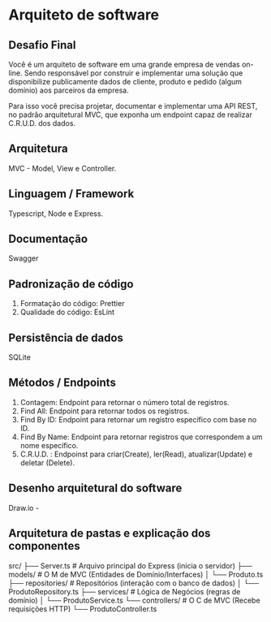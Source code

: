 # Arquiteto de software

## Desafio Final

Você é um arquiteto de software em uma grande empresa de vendas on-line. Sendo responsável por construir e implementar uma solução que disponibilize publicamente dados de cliente, produto e pedido (algum domínio) aos parceiros da empresa.

Para isso você precisa projetar, documentar e implementar uma API REST, no padrão arquitetural MVC, que exponha um endpoint capaz de realizar C.R.U.D. dos dados.

## Arquitetura

MVC - Model, View e Controller.

## Linguagem / Framework

Typescript, Node e Express.

## Documentação

Swagger

## Padronização de código

1. Formatação do código: Prettier
2. Qualidade do código: EsLint

## Persistência de dados

SQLite

## Métodos / Endpoints

1. Contagem: Endpoint para retornar o número total de registros.
2. Find All: Endpoint para retornar todos os registros.
3. Find By ID: Endpoint para retornar um registro específico com base no ID.
4. Find By Name: Endpoint para retornar registros que correspondem a um nome específico.
5. C.R.U.D. : Endpoinst para criar(Create), ler(Read), atualizar(Update) e deletar (Delete).

## Desenho arquitetural do software

Draw.io - 

## Arquitetura de pastas e explicação dos componentes

src/
├── Server.ts                  # Arquivo principal do Express (inicia o servidor)
├── models/                 # O M de MVC (Entidades de Domínio/Interfaces)
│   └── Produto.ts
├── repositories/           # Repositórios (interação com o banco de dados)
│   └── ProdutoRepository.ts
├── services/               # Lógica de Negócios (regras de domínio)
│   └── ProdutoService.ts
└── controllers/            # O C de MVC (Recebe requisições HTTP)
    └── ProdutoController.ts